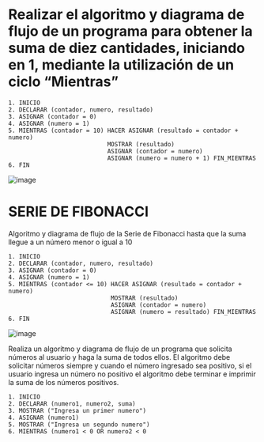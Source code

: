 # Realizar el algoritmo y diagrama de flujo de un programa para obtener la suma de diez cantidades, iniciando en 1, mediante la utilización de un ciclo “Mientras”

    1. INICIO
    2. DECLARAR (contador, numero, resultado)
    3. ASIGNAR (contador = 0)
    4. ASIGNAR (numero = 1)
    5. MIENTRAS (contador = 10) HACER ASIGNAR (resultado = contador + numero) 
                                MOSTRAR (resultado)
                                ASIGNAR (contador = numero)
                                ASIGNAR (numero = numero + 1) FIN_MIENTRAS
    6. FIN                            
    
  ![image](https://user-images.githubusercontent.com/75552884/159838261-23f85e9f-c2bc-42a8-aba8-865c0685e28b.png)


# SERIE DE FIBONACCI

Algoritmo y diagrama de flujo de la Serie de Fibonacci hasta que la suma llegue a un número menor o igual a 10

    1. INICIO
    2. DECLARAR (contador, numero, resultado)
    3. ASIGNAR (contador = 0)
    4. ASIGNAR (numero = 1)
    5. MIENTRAS (contador <= 10) HACER ASIGNAR (resultado = contador + numero)
                                 MOSTRAR (resultado)
                                 ASIGNAR (contador = numero)
                                 ASIGNAR (numero = resultado) FIN_MIENTRAS
    6. FIN
                      
 
 ![image](https://user-images.githubusercontent.com/75552884/159833330-8d320de5-0ef9-4948-88be-7589937a26d5.png)




Realiza un algoritmo y diagrama de flujo de un programa que solicita números al usuario y haga la suma de todos ellos. El algoritmo debe solicitar números siempre y cuando el número ingresado sea positivo, si el usuario ingresa un número no positivo el algoritmo debe terminar e imprimir la suma de los números positivos.

    1. INICIO
    2. DECLARAR (numero1, numero2, suma)
    3. MOSTRAR ("Ingresa un primer numero")
    4. ASIGNAR (numero1)
    5. MOSTRAR ("Ingresa un segundo numero")
    6. MIENTRAS (numero1 < 0 OR numero2 < 0 
    

